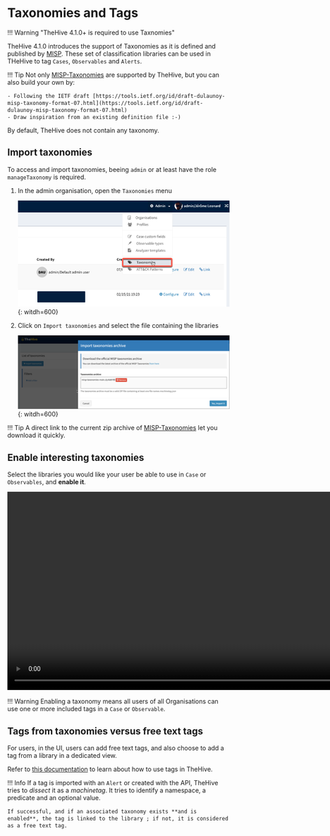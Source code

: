 # Taxonomies and Tags

!!! Warning "TheHive 4.1.0+ is required to use Taxnomies"


TheHive 4.1.0 introduces the support of Taxonomies as it is defined and published by [MISP](https://github.com/MISP/misp-taxonomies). These set of classification libraries can be used in THeHive to tag `Cases`, `Observables` and `Alerts`. 

!!! Tip
    Not only [MISP-Taxonomies](https://github.com/MISP/misp-taxonomies) are supported by TheHive, but you can also build your own by:
    
    - Following the IETF draft [https://tools.ietf.org/id/draft-dulaunoy-misp-taxonomy-format-07.html](https://tools.ietf.org/id/draft-dulaunoy-misp-taxonomy-format-07.html)
    - Draw inspiration from an existing definition file :-)


By default, TheHive does not contain any taxonomy. 



## Import taxonomies

To access and import taxonomies, beeing `admin` or at least have the role `manageTaxonomy` is required.

1. In the admin organisation, open the `Taxonomies` menu

    ![](./images/menu-admin-taxonomies.png){: witdh=600}

2. Click on `Import taxonomies` and select the file containing the libraries
 
    ![](./images/admin-import-taxonomies.png){: witdh=600}


!!! Tip
    A direct link to the current zip archive of [MISP-Taxonomies](https://github.com/MISP/misp-taxonomies) let you download it quickly.

## Enable interesting taxonomies

Select the libraries you would like your user be able to use in `Case` or `Observables`, and **enable it**.

<video height="450" autoplay controls muted>
    <source src="/thehive/user-guides/administration/images/admin-taxonomy-details.mp4" type="video/mp4">
Your browser does not support the video tag.
</video>

!!! Warning
    Enabling a taxonomy means all users of all Organisations can use one or more included tags in a `Case` or `Observable`.


## Tags from taxonomies versus free text tags 

For users, in the UI, users can add free text tags, and also choose to add a tag from a library in a dedicated view. 

Refer to [this documentation](../cases/create-case.md) to learn about how to use tags in TheHive.

!!! Info
    If a tag is imported with an `Alert` or created with the API, TheHive tries to _dissect_ it as a _machinetag_. It tries to identify a namespace, a predicate and an optional value. 
    
    If successful, and if an associated taxonomy exists **and is enabled**, the tag is linked to the library ; if not, it is considered as a free text tag.
